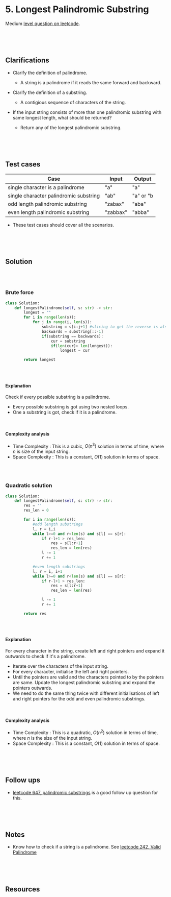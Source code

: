 # 5. Longest Palindromic Substring

Medium [level question on leetcode](https://leetcode.com/problems/longest-palindromic-substring/description/).

<br>
<br>
<br>

## Clarifications

- Clarify the definition of palindrome.

  - A string is a palindrome if it reads the same forward and backward.

- Clarify the definition of a substring.

  - A contigious sequence of characters of the string.

- If the input string consists of more than one palindromic substring with same longest length, what should be returned?

  - Return any of the longest palindromic substring.

<br>
<br>
<br>

## Test cases

| Case                                   | Input    | Output    |
| -------------------------------------- | -------- | --------- |
| single character is a palindrome       | "a"      | "a"       |
| single character palindromic substring | "ab"     | "a" or "b |
| odd length palindromic substring       | "zabax"  | "aba"     |
| even length palindromic substring      | "zabbax" | "abba"    |

- These test cases should cover all the scenarios.

<br>
<br>
<br>

## Solution

<br>
<br>

### Brute force

```py
class Solution:
    def longestPalindrome(self, s: str) -> str:
        longest = ""
        for i in range(len(s)):
            for j in range(i, len(s)):
                substring = s[i:j+1] #slicing to get the reverse is also O(n)
                backwards = substring[::-1]
                if(substring == backwards):
                    cur = substring
                    if(len(cur)> len(longest)):
                        longest = cur

        return longest
```

```cpp

```

<br>

#### Explanation

Check if every possible substring is a palindrome.

- Every possible substring is got using two nested loops.
- One a substring is got, check if it is a palindrome.

<br>

#### Complexity analysis

- Time Complexity : This is a cubic, $O(n^3)$ solution in terms of time, where $n$ is size of the input string.
- Space Complexity : This is a constant, $O(1)$ solution in terms of space.

<br>
<br>

### Quadratic solution

```py
class Solution:
    def longestPalindrome(self, s: str) -> str:
        res = ''
        res_len = 0

        for i in range(len(s)):
            #odd length substrings
            l, r = i,i
            while l>=0 and r<len(s) and s[l] == s[r]:
                if r-l+1 > res_len:
                    res = s[l:r+1]
                    res_len = len(res)
                l -= 1
                r += 1

            #even length substrings
            l, r = i, i+1
            while l>=0 and r<len(s) and s[l] == s[r]:
                if r-l+1 > res_len:
                    res = s[l:r+1]
                    res_len = len(res)

                l -= 1
                r += 1

        return res
```

```cpp

```

<!-- TODO - complete the cpp implementation -->

<br>

#### Explanation

For every character in the string, create left and right pointers and expand it outwards to check if it's a palindrome.

- Iterate over the characters of the input string.
- For every character, initialise the left and right pointers.
- Until the pointers are valid and the characters pointed to by the pointers are same. Update the longest palindromic substring and expand the pointers outwards.
- We need to do the same thing twice with different initialisations of left and right pointers for the odd and even palindromic substrings.

<br>

#### Complexity analysis

- Time Complexity : This is a quadratic, $O(n^2)$ solution in terms of time, where $n$ is the size of the input string.
- Space Complexity : This is a constant, $O(1)$ solution in terms of space.

<br>
<br>
<br>

## Follow ups

- [leetcode 647, palindromic substrings](./0647-palindromic-substrings.md) is a good follow up question for this.

<br>
<br>
<br>

## Notes

- Know how to check if a string is a palindrome. See [leetcode 242, Valid Palindrome](./0242-valid-anagram.md)

<br>
<br>
<br>

## Resources

<br>
<br>
<br>
